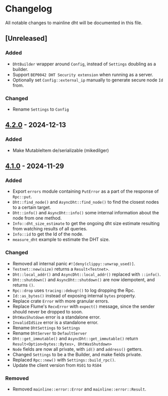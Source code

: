 # Changelog

All notable changes to mainline dht will be documented in this file.

## [Unreleased]

### Added

- `DhtBuilder` wrapper around `Config`, instead of `Settings` doubling as a builder.
- Support `BEP0042 DHT Security extension` when running as a server. 
- Optionally set `Config::external_ip` manually to generate secure node `Id` from.

### Changed

- Rename `Settings` to `Config`

##  [4.2.0](https://github.com/pubky/mainline/compare/v4.1.0...v4.2.0) - 2024-12-13

### Added

- Make MutableItem de/serializable (mikedilger)

##  [4.1.0](https://github.com/pubky/mainline/compare/v3.0.0...v4.1.0) - 2024-11-29

### Added

- Export `errors` module containing `PutError` as a part of the response of `Rpc::put`.
- `Dht::find_node()` and `AsyncDht::find_node()` to find the closest nodes to a certain target.
- `Dht::info()` and `AsyncDht::info()` some internal information about the node from one method.
- `Info::dht_size_estimate` to get the ongoing dht size estimate resulting from watching results of all queries.
- `Info::id` to get the Id of the node.
- `measure_dht` example to estimate the DHT size.

### Changed

- Removed all internal panic `#![deny(clippy::unwrap_used)]`.
- `Testnet::new(size)` returns a `Result<Testnet>`.
- `Dht::local_addr()` and `AsyncDht::local_addr()` replaced with `::info()`.
- `Dht::shutdown()` and `AsyncDht::shutdown()` are now idempotent, and returns `()`.
- `Rpc::drop` uses `tracing::debug!()` to log dropping the Rpc.
- `Id::as_bytes()` instead of exposing internal `bytes` property.
- Replace crate `Error` with more granular errors.
- Replace Flume's `RecvError` with `expect()` message, since the sender should never be dropped to soon.
- `DhtWasShutdown` error is a standalone error.
- `InvalidIdSize` error is a standalone error.
- Rename `DhtSettings` to `Settings`
- Rename `DhtServer` to `DefaultServer`
- `Dht::get_immutable()` and `AsyncDht::get_immutable()` return `Result<Option<bytes::Bytes>, DhtWasShutdown>`
- `Node` fields are now all private, with `id()` and `address()` getters.
- Changed `Settings` to be a the Builder, and make fields private.
- Replaced `Rpc::new()` with `Settings::build_rpc()`.
- Update the client version from `RS01` to `RS04`

### Removed

- Removed `mainline::error::Error` and `mainline::error::Result`.
